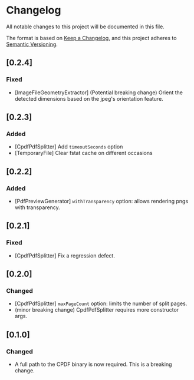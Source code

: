 # Changelog
All notable changes to this project will be documented in this file.

The format is based on [Keep a Changelog](https://keepachangelog.com/en/1.0.0/),
and this project adheres to [Semantic Versioning](https://semver.org/spec/v2.0.0.html).

## [0.2.4]
### Fixed
- [ImageFileGeometryExtractor] (Potential breaking change) Orient the detected dimensions based on the jpeg's orientation feature.

## [0.2.3]
### Added
- [CpdfPdfSplitter] Add `timeoutSeconds` option
- [TemporaryFile] Clear fstat cache on different occasions

## [0.2.2]
### Added
- [PdfPreviewGenerator] `withTransparency` option: allows rendering pngs with transparency.

## [0.2.1]
### Fixed
- [CpdfPdfSplitter] Fix a regression defect.

## [0.2.0]
### Changed
- [CpdfPdfSplitter] `maxPageCount` option: limits the number of split pages.
- (minor breaking change) CpdfPdfSplitter requires more constructor args. 

## [0.1.0]
### Changed
- A full path to the CPDF binary is now required. This is a breaking change.
